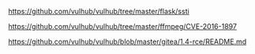 
https://github.com/vulhub/vulhub/tree/master/flask/ssti


https://github.com/vulhub/vulhub/tree/master/ffmpeg/CVE-2016-1897


https://github.com/vulhub/vulhub/blob/master/gitea/1.4-rce/README.md